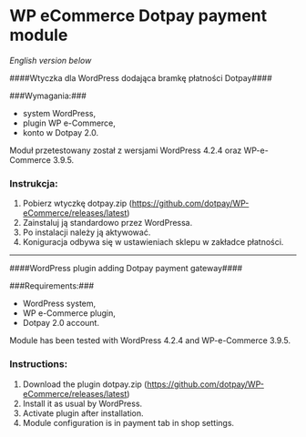 WP eCommerce Dotpay payment module
=====================

*English version below*

####Wtyczka dla WordPress dodająca bramkę płatności Dotpay####

###Wymagania:###
- system WordPress,
- plugin WP e-Commerce,
- konto w Dotpay 2.0.

Moduł przetestowany został z wersjami WordPress 4.2.4 oraz WP-e-Commerce 3.9.5.

### Instrukcja: ###
1. Pobierz wtyczkę dotpay.zip (https://github.com/dotpay/WP-eCommerce/releases/latest)
2. Zainstaluj ją standardowo przez WordPressa. 
3. Po instalacji należy ją aktywować.
4. Koniguracja odbywa się w ustawieniach sklepu w zakładce płatności.

---------------------------------------

####WordPress plugin adding Dotpay payment gateway####

###Requirements:###
- WordPress system,
- WP e-Commerce plugin,
- Dotpay 2.0 account.

Module has been tested with WordPress 4.2.4 and WP-e-Commerce 3.9.5.

### Instructions: ###
1. Download the plugin dotpay.zip (https://github.com/dotpay/WP-eCommerce/releases/latest)
2. Install it as usual by WordPress.
3. Activate plugin after installation.
4. Module configuration is in payment tab in shop settings.